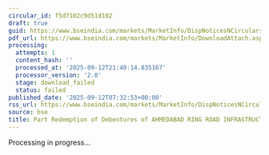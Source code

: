 ```yaml
---
circular_id: f5d7102c9d51d102
draft: true
guid: https://www.bseindia.com/markets/MarketInfo/DispNoticesNCirculars.aspx?Noticeid={4BCA530F-032A-482E-9FDA-80D3962723DA}&noticeno=20250912-19&dt=09/12/2025&icount=19&totcount=103&flag=0
pdf_url: https://www.bseindia.com/markets/MarketInfo/DownloadAttach.aspx?id=20250912-19&attachedId=
processing:
  attempts: 1
  content_hash: ''
  processed_at: '2025-09-12T21:40:14.835167'
  processor_version: '2.0'
  stage: download_failed
  status: failed
published_date: '2025-09-12T07:32:53+00:00'
rss_url: https://www.bseindia.com/markets/MarketInfo/DispNoticesNCirculars.aspx?Noticeid={4BCA530F-032A-482E-9FDA-80D3962723DA}&noticeno=20250912-19&dt=09/12/2025&icount=19&totcount=103&flag=0
source: bse
title: Part Redemption of Debentures of AHMEDABAD RING ROAD INFRASTRUCTURE LIMITED
---
```


Processing in progress...